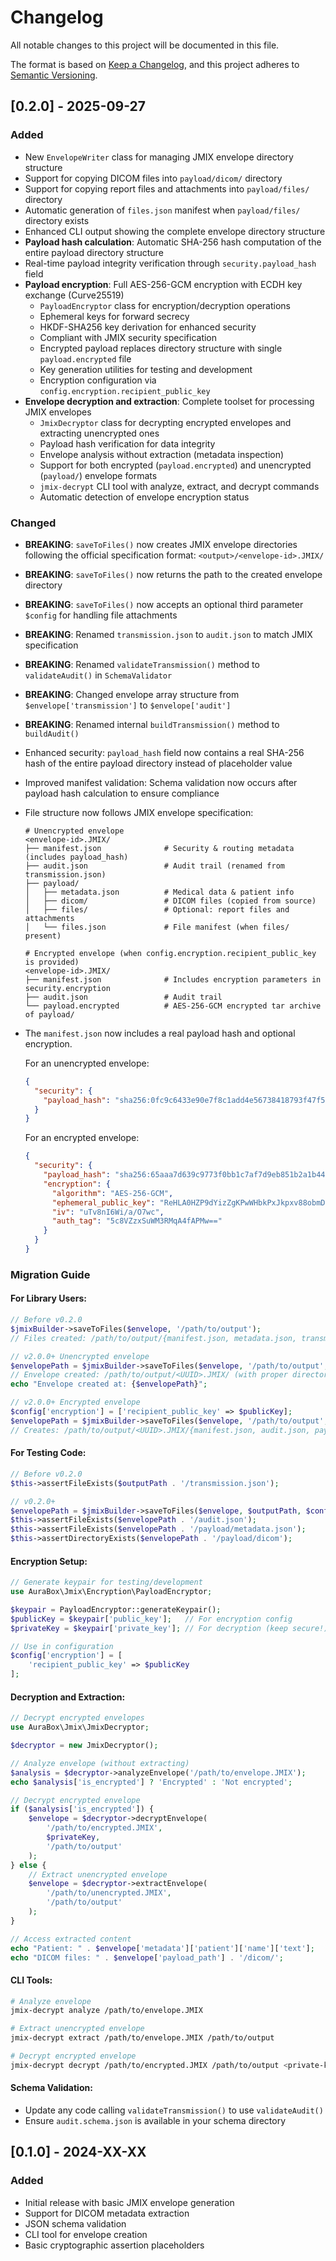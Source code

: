 # Changelog

All notable changes to this project will be documented in this file.

The format is based on [Keep a Changelog](https://keepachangelog.com/en/1.0.0/),
and this project adheres to [Semantic Versioning](https://semver.org/spec/v2.0.0.html).

## [0.2.0] - 2025-09-27

### Added
- New `EnvelopeWriter` class for managing JMIX envelope directory structure
- Support for copying DICOM files into `payload/dicom/` directory
- Support for copying report files and attachments into `payload/files/` directory  
- Automatic generation of `files.json` manifest when `payload/files/` directory exists
- Enhanced CLI output showing the complete envelope directory structure
- **Payload hash calculation**: Automatic SHA-256 hash computation of the entire payload directory structure
- Real-time payload integrity verification through `security.payload_hash` field
- **Payload encryption**: Full AES-256-GCM encryption with ECDH key exchange (Curve25519)
  - `PayloadEncryptor` class for encryption/decryption operations
  - Ephemeral keys for forward secrecy
  - HKDF-SHA256 key derivation for enhanced security
  - Compliant with JMIX security specification
  - Encrypted payload replaces directory structure with single `payload.encrypted` file
  - Key generation utilities for testing and development
  - Encryption configuration via `config.encryption.recipient_public_key`
- **Envelope decryption and extraction**: Complete toolset for processing JMIX envelopes
  - `JmixDecryptor` class for decrypting encrypted envelopes and extracting unencrypted ones
  - Payload hash verification for data integrity
  - Envelope analysis without extraction (metadata inspection)
  - Support for both encrypted (`payload.encrypted`) and unencrypted (`payload/`) envelope formats
  - `jmix-decrypt` CLI tool with analyze, extract, and decrypt commands
  - Automatic detection of envelope encryption status

### Changed
- **BREAKING**: `saveToFiles()` now creates JMIX envelope directories following the official specification format: `<output>/<envelope-id>.JMIX/`
- **BREAKING**: `saveToFiles()` now returns the path to the created envelope directory
- **BREAKING**: `saveToFiles()` now accepts an optional third parameter `$config` for handling file attachments
- **BREAKING**: Renamed `transmission.json` to `audit.json` to match JMIX specification
- **BREAKING**: Renamed `validateTransmission()` method to `validateAudit()` in `SchemaValidator`
- **BREAKING**: Changed envelope array structure from `$envelope['transmission']` to `$envelope['audit']`
- **BREAKING**: Renamed internal `buildTransmission()` method to `buildAudit()`
- Enhanced security: `payload_hash` field now contains a real SHA-256 hash of the entire payload directory instead of placeholder value
- Improved manifest validation: Schema validation now occurs after payload hash calculation to ensure compliance
- File structure now follows JMIX envelope specification:
  ```
  # Unencrypted envelope
  <envelope-id>.JMIX/
  ├── manifest.json              # Security & routing metadata (includes payload_hash)
  ├── audit.json                 # Audit trail (renamed from transmission.json)
  ├── payload/
  │   ├── metadata.json          # Medical data & patient info
  │   ├── dicom/                 # DICOM files (copied from source)
  │   ├── files/                 # Optional: report files and attachments
  │   └── files.json             # File manifest (when files/ present)
  
  # Encrypted envelope (when config.encryption.recipient_public_key is provided)
  <envelope-id>.JMIX/
  ├── manifest.json              # Includes encryption parameters in security.encryption
  ├── audit.json                 # Audit trail
  └── payload.encrypted          # AES-256-GCM encrypted tar archive of payload/
  ```
  
- The `manifest.json` now includes a real payload hash and optional encryption. 

  For an unencrypted envelope:
  ```json
  {
    "security": {
      "payload_hash": "sha256:0fc9c6433e90e7f8c1add4e56738418793f47f5e1f2f97b098973b53fd3c4a86"
    }
  }
  ```

  For an encrypted envelope:
  ```json
  {
    "security": {
      "payload_hash": "sha256:65aaa7d639c9773f0bb1c7af7d9eb851b2a1b444919e84dcb3be54ad7a5247b3",
      "encryption": {
        "algorithm": "AES-256-GCM",
        "ephemeral_public_key": "ReHLA0HZP9dYizZgKPwWHbkPxJkpxv88obmDHAI24w8=",
        "iv": "uTv8nI6Wi/a/O7wc",
        "auth_tag": "5c8VZzxSuWM3RMqA4fAPMw=="
      }
    }
  }
  ```

### Migration Guide

#### For Library Users:
```php
// Before v0.2.0
$jmixBuilder->saveToFiles($envelope, '/path/to/output');
// Files created: /path/to/output/{manifest.json, metadata.json, transmission.json}

// v2.0.0+ Unencrypted envelope
$envelopePath = $jmixBuilder->saveToFiles($envelope, '/path/to/output', $config);
// Envelope created: /path/to/output/<UUID>.JMIX/ (with proper directory structure)
echo "Envelope created at: {$envelopePath}";

// v2.0.0+ Encrypted envelope
$config['encryption'] = ['recipient_public_key' => $publicKey];
$envelopePath = $jmixBuilder->saveToFiles($envelope, '/path/to/output', $config);
// Creates: /path/to/output/<UUID>.JMIX/{manifest.json, audit.json, payload.encrypted}
```

#### For Testing Code:
```php
// Before v0.2.0
$this->assertFileExists($outputPath . '/transmission.json');

// v0.2.0+
$envelopePath = $jmixBuilder->saveToFiles($envelope, $outputPath, $config);
$this->assertFileExists($envelopePath . '/audit.json');
$this->assertFileExists($envelopePath . '/payload/metadata.json');
$this->assertDirectoryExists($envelopePath . '/payload/dicom');
```

#### Encryption Setup:
```php
// Generate keypair for testing/development
use AuraBox\Jmix\Encryption\PayloadEncryptor;

$keypair = PayloadEncryptor::generateKeypair();
$publicKey = $keypair['public_key'];   // For encryption config
$privateKey = $keypair['private_key']; // For decryption (keep secure!)

// Use in configuration
$config['encryption'] = [
    'recipient_public_key' => $publicKey
];
```

#### Decryption and Extraction:
```php
// Decrypt encrypted envelopes
use AuraBox\Jmix\JmixDecryptor;

$decryptor = new JmixDecryptor();

// Analyze envelope (without extracting)
$analysis = $decryptor->analyzeEnvelope('/path/to/envelope.JMIX');
echo $analysis['is_encrypted'] ? 'Encrypted' : 'Not encrypted';

// Decrypt encrypted envelope
if ($analysis['is_encrypted']) {
    $envelope = $decryptor->decryptEnvelope(
        '/path/to/encrypted.JMIX',
        $privateKey,
        '/path/to/output'
    );
} else {
    // Extract unencrypted envelope
    $envelope = $decryptor->extractEnvelope(
        '/path/to/unencrypted.JMIX',
        '/path/to/output'
    );
}

// Access extracted content
echo "Patient: " . $envelope['metadata']['patient']['name']['text'];
echo "DICOM files: " . $envelope['payload_path'] . '/dicom/';
```

#### CLI Tools:
```bash
# Analyze envelope
jmix-decrypt analyze /path/to/envelope.JMIX

# Extract unencrypted envelope
jmix-decrypt extract /path/to/envelope.JMIX /path/to/output

# Decrypt encrypted envelope
jmix-decrypt decrypt /path/to/encrypted.JMIX /path/to/output <private-key>
```

#### Schema Validation:
- Update any code calling `validateTransmission()` to use `validateAudit()`
- Ensure `audit.schema.json` is available in your schema directory

## [0.1.0] - 2024-XX-XX

### Added
- Initial release with basic JMIX envelope generation
- Support for DICOM metadata extraction  
- JSON schema validation
- CLI tool for envelope creation
- Basic cryptographic assertion placeholders